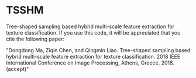 # TSSHM
Tree-shaped sampling based hybrid multi-scale feature extraction for texture classification.
If you use this code, it will be appreciated that you cite the following paper:

"Dongdong Ma, Ziqin Chen, and Qingmin Liao. Tree-shaped sampling based hybrid multi-scale feature extraction for texture classification. 2018 IEEE International Conference on Image Processing, Athens, Greece, 2018. (accept)"

